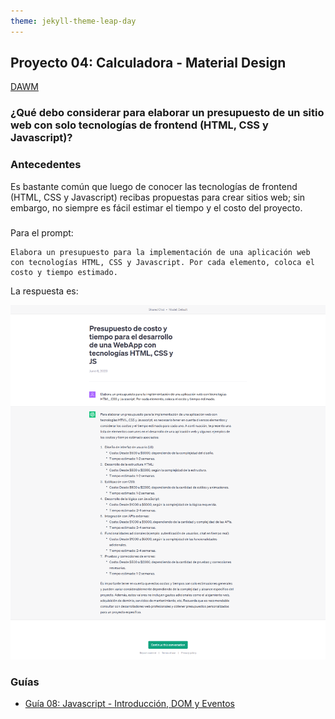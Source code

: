 ```yaml
---
theme: jekyll-theme-leap-day
---
```


## Proyecto 04: Calculadora - Material Design

[DAWM](/DAWM/)

### ¿Qué debo considerar para elaborar un presupuesto de un sitio web con solo tecnologías de frontend (HTML, CSS y Javascript)?

### Antecedentes

Es bastante común que luego de conocer las tecnologías de frontend (HTML, CSS y Javascript) recibas propuestas para crear sitios web; sin embargo, no siempre es fácil estimar el tiempo y el costo del proyecto.  

### 

Para el prompt: 

```
Elabora un presupuesto para la implementación de una aplicación web con tecnologías HTML, CSS y Javascript. Por cada elemento, coloca el costo y tiempo estimado. 
```
La respuesta es:

![proyecto04-pregunta1](archivos/proyecto04-pregunta1.png)

### Guías

* [Guía 08: Javascript - Introducción, DOM y Eventos](/DAWM/guias/2023/guia08)

